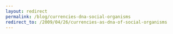 ```yaml
---
layout: redirect
permalink: /blog/currencies-dna-social-organisms
redirect_to: /2009/04/26/currencies-as-dna-of-social-organisms
---
```

